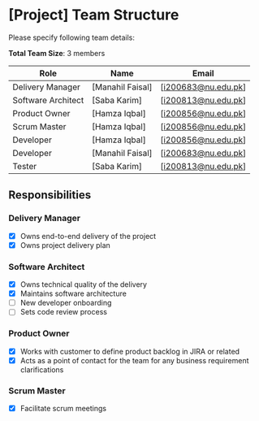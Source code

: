 # [Project] Team Structure

Please specify following team details:

**Total Team Size**: 3 members

| Role               | Name   | Email   |
| ------------------ | ------ | ------- |
| Delivery Manager   | [Manahil Faisal] | [i200683@nu.edu.pk] |
| Software Architect | [Saba Karim] | [i200813@nu.edu.pk] |
| Product Owner      | [Hamza Iqbal] | [i200856@nu.edu.pk] |
| Scrum Master       | [Hamza Iqbal] | [i200856@nu.edu.pk] |
| Developer          | [Hamza Iqbal] | [i200856@nu.edu.pk] |
| Developer          | [Manahil Faisal] | [i200683@nu.edu.pk] |
| Tester             | [Saba Karim] | [i200813@nu.edu.pk] |

## Responsibilities

### Delivery Manager

- [x] Owns end-to-end delivery of the project
- [x] Owns project delivery plan

### Software Architect

- [x] Owns technical quality of the delivery
- [x] Maintains software architecture
- [ ] New developer onboarding
- [ ] Sets code review process

### Product Owner

- [x] Works with customer to define product backlog in JIRA or related
- [x] Acts as a point of contact for the team for any business requirement clarifications

### Scrum Master

- [x] Facilitate scrum meetings




